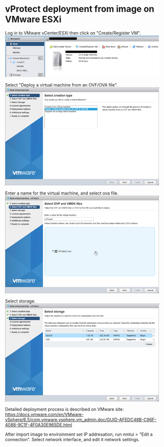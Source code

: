 # vProtect deployment from image on VMware ESXi

   Log in to VMware vCenter/ESXi then click on "Create/Register VM". 
   ![](images/Images_ESXi_01.png)
   
   Select "Deploy a virtual machine from an OVF/OVA file".
   ![](images/Images_ESXi_02.png)
   
   Enter a name for the virtual machine, and select ova file.
   ![](images/Images_ESXi_03.png)

   Select storage.
   ![](images/Images_ESXi_04.png)
   

   Detailed deployment process is described on VMware site:
   https://docs.vmware.com/en/VMware-vSphere/6.5/com.vmware.vsphere.vm_admin.doc/GUID-AFEDC48B-C96F-4088-9C1F-4F0A30E965DE.html
   
   After import image to enviroinment set IP addresation, run nmtui > "Edit a connection".
   Select network interface, and edit it network settings.
